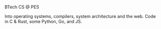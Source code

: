 BTech CS @ PES

Into operating systems, compilers, system architecture and the web. Code in C & Rust, some Python, Go, and JS.
